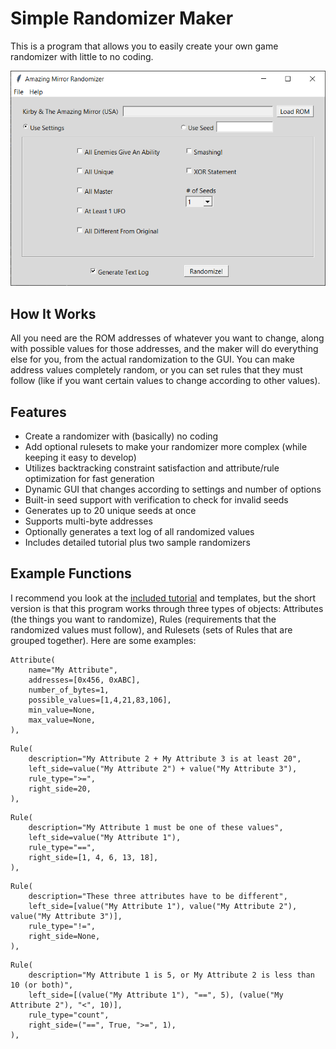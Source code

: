 # Simple Randomizer Maker
This is a program that allows you to easily create your own game randomizer with little to no coding.

![](https://github.com/GateGuy/SimpleRandomizerMaker/blob/master/Screenshot.png?raw=true)

## How It Works
All you need are the ROM addresses of whatever you want to change, along with possible values for those addresses, and the maker will do everything else for you, from the actual randomization to the GUI. You can make address values completely random, or you can set rules that they must follow (like if you want certain values to change according to other values).

## Features
- Create a randomizer with (basically) no coding
- Add optional rulesets to make your randomizer more complex (while keeping it easy to develop)
- Utilizes backtracking constraint satisfaction and attribute/rule optimization for fast generation
- Dynamic GUI that changes according to settings and number of options
- Built-in seed support with verification to check for invalid seeds
- Generates up to 20 unique seeds at once
- Supports multi-byte addresses
- Optionally generates a text log of all randomized values
- Includes detailed tutorial plus two sample randomizers

## Example Functions
I recommend you look at the [included tutorial](https://github.com/GateGuy/SimpleRandomizerMaker/blob/master/Readme%20(Tutorial).md) and templates, but the short version is that this program works through three types of objects: Attributes (the things you want to randomize), Rules (requirements that the randomized values must follow), and Rulesets (sets of Rules that are grouped together). Here are some examples:
```
Attribute(
	name="My Attribute",
	addresses=[0x456, 0xABC],
	number_of_bytes=1,
	possible_values=[1,4,21,83,106],
	min_value=None,
	max_value=None,
),
```
```
Rule(
	description="My Attribute 2 + My Attribute 3 is at least 20",
	left_side=value("My Attribute 2") + value("My Attribute 3"),
	rule_type=">=",
	right_side=20,
),
```
```
Rule(
	description="My Attribute 1 must be one of these values",
	left_side=value("My Attribute 1"),
	rule_type="==",
	right_side=[1, 4, 6, 13, 18],
),
```
```
Rule(
	description="These three attributes have to be different",
	left_side=[value("My Attribute 1"), value("My Attribute 2"), value("My Attribute 3")],
	rule_type="!=",
	right_side=None,
),
```
```
Rule(
	description="My Attribute 1 is 5, or My Attribute 2 is less than 10 (or both)",
	left_side=[(value("My Attribute 1"), "==", 5), (value("My Attribute 2"), "<", 10)],
	rule_type="count",
	right_side=("==", True, ">=", 1),
),
```
